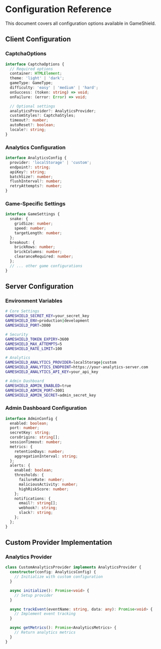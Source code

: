 # Configuration Reference

This document covers all configuration options available in GameShield.

## Client Configuration

### CaptchaOptions

```typescript
interface CaptchaOptions {
  // Required options
  container: HTMLElement;
  theme: 'light' | 'dark';
  gameType: GameType;
  difficulty: 'easy' | 'medium' | 'hard';
  onSuccess: (token: string) => void;
  onFailure: (error: Error) => void;

  // Optional settings
  analyticsProvider?: AnalyticsProvider;
  customStyles?: CaptchaStyles;
  timeout?: number;
  autoReset?: boolean;
  locale?: string;
}
```

### Analytics Configuration

```typescript
interface AnalyticsConfig {
  provider: 'localStorage' | 'custom';
  endpoint?: string;
  apiKey?: string;
  batchSize?: number;
  flushInterval?: number;
  retryAttempts?: number;
}
```

### Game-Specific Settings

```typescript
interface GameSettings {
  snake: {
    gridSize: number;
    speed: number;
    targetLength: number;
  };
  breakout: {
    brickRows: number;
    brickColumns: number;
    clearanceRequired: number;
  };
  // ... other game configurations
}
```

## Server Configuration

### Environment Variables

```bash
# Core Settings
GAMESHIELD_SECRET_KEY=your_secret_key
GAMESHIELD_ENV=production|development
GAMESHIELD_PORT=3000

# Security
GAMESHIELD_TOKEN_EXPIRY=3600
GAMESHIELD_MAX_ATTEMPTS=5
GAMESHIELD_RATE_LIMIT=100

# Analytics
GAMESHIELD_ANALYTICS_PROVIDER=localStorage|custom
GAMESHIELD_ANALYTICS_ENDPOINT=https://your-analytics-server.com
GAMESHIELD_ANALYTICS_API_KEY=your_api_key

# Admin Dashboard
GAMESHIELD_ADMIN_ENABLED=true
GAMESHIELD_ADMIN_PORT=3001
GAMESHIELD_ADMIN_SECRET=admin_secret_key
```

### Admin Dashboard Configuration

```typescript
interface AdminConfig {
  enabled: boolean;
  port: number;
  secretKey: string;
  corsOrigins: string[];
  sessionTimeout: number;
  metrics: {
    retentionDays: number;
    aggregationInterval: string;
  };
  alerts: {
    enabled: boolean;
    thresholds: {
      failureRate: number;
      maliciousActivity: number;
      highRiskScore: number;
    };
    notifications: {
      email?: string[];
      webhook?: string;
      slack?: string;
    };
  };
}
```

## Custom Provider Implementation

### Analytics Provider

```typescript
class CustomAnalyticsProvider implements AnalyticsProvider {
  constructor(config: AnalyticsConfig) {
    // Initialize with custom configuration
  }

  async initialize(): Promise<void> {
    // Setup provider
  }

  async trackEvent(eventName: string, data: any): Promise<void> {
    // Implement event tracking
  }

  async getMetrics(): Promise<AnalyticsMetrics> {
    // Return analytics metrics
  }
}
```
